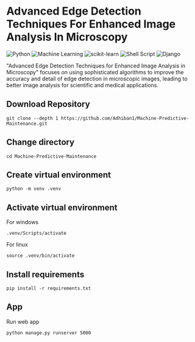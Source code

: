 # Advanced Edge Detection Techniques For Enhanced Image Analysis In Microscopy

![Python](https://img.shields.io/badge/python-3670A0?style=for-the-badge&logo=python&logoColor=ffdd54)
![Machine Learning](https://img.shields.io/badge/Machine_Learning-blue?style=for-the-badge&logo=python&logoColor=ffdd54)
![scikit-learn](https://img.shields.io/badge/scikit--learn-%23F7931E.svg?style=for-the-badge&logo=scikit-learn&logoColor=white)
![Shell Script](https://img.shields.io/badge/Bash-%23121011.svg?style=for-the-badge&logo=gnu-bash&logoColor=white)
![Django](https://img.shields.io/badge/django-%23092E20.svg?style=for-the-badge&logo=django&logoColor=white)

"Advanced Edge Detection Techniques for Enhanced Image Analysis in Microscopy" focuses on using sophisticated algorithms to improve the accuracy and detail of edge detection in microscopic images, leading to better image analysis for scientific and medical applications.


## Download Repository

```
git clone --depth 1 https://github.com/Adhiban1/Machine-Predictive-Maintenance.git
```

## Change directory

```
cd Machine-Predictive-Maintenance
```

## Create virtual environment

```
python -m venv .venv
```

## Activate virtual environment

For windows

```
.venv/Scripts/activate 
```

For linux

```
source .venv/bin/activate
```

## Install requirements

```
pip install -r requirements.txt
```

## App

Run web app

```
python manage.py runserver 5000
```
